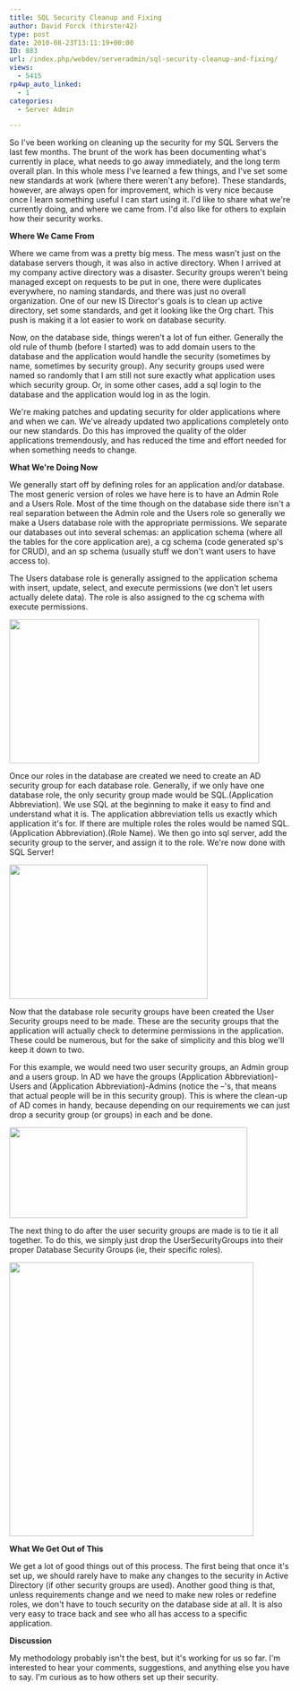 ```yaml
---
title: SQL Security Cleanup and Fixing
author: David Forck (thirster42)
type: post
date: 2010-08-23T13:11:19+00:00
ID: 883
url: /index.php/webdev/serveradmin/sql-security-cleanup-and-fixing/
views:
  - 5415
rp4wp_auto_linked:
  - 1
categories:
  - Server Admin

---
```

So I've been working on cleaning up the security for my SQL Servers the last few months. The brunt of the work has been documenting what's currently in place, what needs to go away immediately, and the long term overall plan. In this whole mess I've learned a few things, and I've set some new standards at work (where there weren't any before). These standards, however, are always open for improvement, which is very nice because once I learn something useful I can start using it. I'd like to share what we're currently doing, and where we came from. I'd also like for others to explain how their security works.

**Where We Came From**

Where we came from was a pretty big mess. The mess wasn't just on the database servers though, it was also in active directory. When I arrived at my company active directory was a disaster. Security groups weren't being managed except on requests to be put in one, there were duplicates everywhere, no naming standards, and there was just no overall organization. One of our new IS Director's goals is to clean up active directory, set some standards, and get it looking like the Org chart. This push is making it a lot easier to work on database security.

Now, on the database side, things weren't a lot of fun either. Generally the old rule of thumb (before I started) was to add domain users to the database and the application would handle the security (sometimes by name, sometimes by security group). Any security groups used were named so randomly that I am still not sure exactly what application uses which security group. Or, in some other cases, add a sql login to the database and the application would log in as the login.

We're making patches and updating security for older applications where and when we can. We've already updated two applications completely onto our new standards. Do this has improved the quality of the older applications tremendously, and has reduced the time and effort needed for when something needs to change.

**What We're Doing Now**

We generally start off by defining roles for an application and/or database. The most generic version of roles we have here is to have an Admin Role and a Users Role. Most of the time though on the database side there isn't a real separation between the Admin role and the Users role so generally we make a Users database role with the appropriate permissions. We separate our databases out into several schemas: an application schema (where all the tables for the core application are), a cg schema (code generated sp's for CRUD), and an sp schema (usually stuff we don't want users to have access to).

The Users database role is generally assigned to the application schema with insert, update, select, and execute permissions (we don't let users actually delete data). The role is also assigned to the cg schema with execute permissions.

<div class="image_block">
  <img src="https://lessthandot.z19.web.core.windows.net/wp-content/uploads/users/thirster42/UsersRole.jpg" alt="" title="" width="446" height="257" />
</div>

Once our roles in the database are created we need to create an AD security group for each database role. Generally, if we only have one database role, the only security group made would be SQL.(Application Abbreviation). We use SQL at the beginning to make it easy to find and understand what it is. The application abbreviation tells us exactly which application it's for. If there are multiple roles the roles would be named SQL.(Application Abbreviation).(Role Name). We then go into sql server, add the security group to the server, and assign it to the role. We're now done with SQL Server!

<div class="image_block">
  <img src="https://lessthandot.z19.web.core.windows.net/wp-content/uploads/users/thirster42/DatabaseSecurityGroups.jpg" alt="" title="" width="354" height="240" />
</div>

Now that the database role security groups have been created the User Security groups need to be made. These are the security groups that the application will actually check to determine permissions in the application. These could be numerous, but for the sake of simplicity and this blog we'll keep it down to two.

For this example, we would need two user security groups, an Admin group and a users group. In AD we have the groups (Application Abbreviation)-Users and (Application Abbreviation)-Admins (notice the –'s, that means that actual people will be in this security group). This is where the clean-up of AD comes in handy, because depending on our requirements we can just drop a security group (or groups) in each and be done.

<div class="image_block">
  <img src="https://lessthandot.z19.web.core.windows.net/wp-content/uploads/users/thirster42/UserSecurityGroups.jpg" alt="" title="" width="425" height="162" />
</div>

The next thing to do after the user security groups are made is to tie it all together. To do this, we simply just drop the UserSecurityGroups into their proper Database Security Groups (ie, their specific roles).

<div class="image_block">
  <img src="https://lessthandot.z19.web.core.windows.net/wp-content/uploads/users/thirster42/OverallSecurity.jpg" alt="" title="" width="436" height="489" />
</div>

**What We Get Out of This**

We get a lot of good things out of this process. The first being that once it's set up, we should rarely have to make any changes to the security in Active Directory (if other security groups are used). Another good thing is that, unless requirements change and we need to make new roles or redefine roles, we don't have to touch security on the database side at all. It is also very easy to trace back and see who all has access to a specific application.

**Discussion**

My methodology probably isn't the best, but it's working for us so far. I'm interested to hear your comments, suggestions, and anything else you have to say. I'm curious as to how others set up their security.